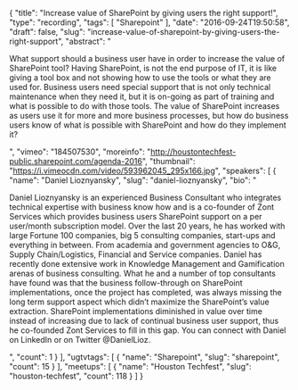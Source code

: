 {
  "title": "Increase value of SharePoint by giving users the right support!",
  "type": "recording",
  "tags": [
    "Sharepoint"
  ],
  "date": "2016-09-24T19:50:58",
  "draft": false,
  "slug": "increase-value-of-sharepoint-by-giving-users-the-right-support",
  "abstract": "<p>What support should a business user have in order to increase the value of SharePoint tool? Having SharePoint, is not the end purpose of IT, it is like giving a tool box and not showing how to use the tools or what they are used for. Business users need special support that is not only technical maintenance when they need it, but it is on-going as part of training and what is possible to do with those tools. The value of SharePoint increases as users use it for more and more business processes, but how do business users know of what is possible with SharePoint and how do they implement it?</p>",
  "vimeo": "184507530",
  "moreinfo": "http://houstontechfest-public.sharepoint.com/agenda-2016",
  "thumbnail": "https://i.vimeocdn.com/video/593962045_295x166.jpg",
  "speakers": [
    {
      "name": "Daniel Lioznyansky",
      "slug": "daniel-lioznyansky",
      "bio": "<p>Daniel Lioznyansky is an experienced Business Consultant who integrates technical expertise with business know how and is a co-founder of Zont Services which provides business users SharePoint support on a per user/month subscription model. Over the last 20 years, he has worked with large Fortune 100 companies, big 5 consulting companies, start-ups and everything in between. From academia and government agencies to O&G, Supply Chain/Logistics, Financial and Service companies. Daniel has recently done extensive work in Knowledge Management and Gamification arenas of business consulting. What he and a number of top consultants have found was that the business follow-through on SharePoint implementations, once the project has completed, was always missing the long term support aspect which didn’t maximize the SharePoint’s value extraction. SharePoint implementations diminished in value over time instead of increasing due to lack of continual business user support, thus he co-founded Zont Services to fill in this gap. You can connect with Daniel on LinkedIn or on Twitter @DanielLioz.</p>",
      "count": 1
    }
  ],
  "ugtvtags": [
    {
      "name": "Sharepoint",
      "slug": "sharepoint",
      "count": 15
    }
  ],
  "meetups": [
    {
      "name": "Houston Techfest",
      "slug": "houston-techfest",
      "count": 118
    }
  ]
}
